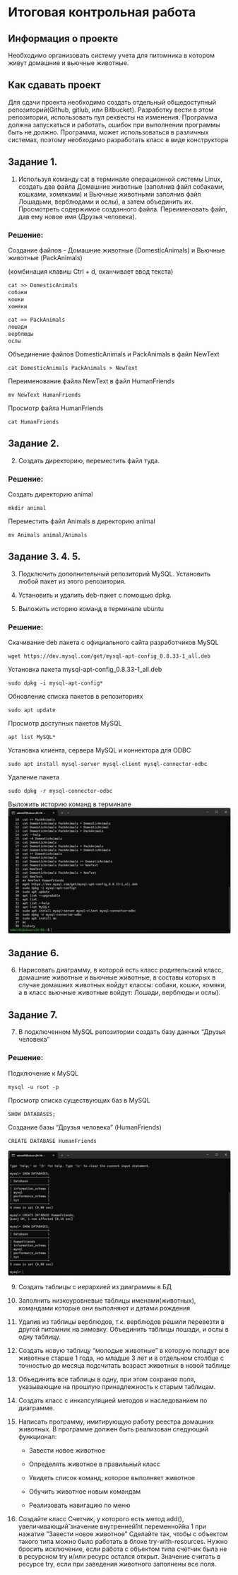 # Итоговая контрольная работа
## Информация о проекте
Необходимо организовать систему учета для питомника в котором живут
домашние и вьючные животные.
## Как сдавать проект
Для сдачи проекта необходимо создать отдельный общедоступный
репозиторий(Github, gitlub, или Bitbucket). Разработку вести в этом
репозитории, использовать пул реквесты на изменения. Программа должна
запускаться и работать, ошибок при выполнении программы быть не должно.
Программа, может использоваться в различных системах, поэтому необходимо
разработать класс в виде конструктора
## Задание 1.

1. Используя команду cat в терминале операционной системы Linux, создать
два файла Домашние животные (заполнив файл собаками, кошками,
хомяками) и Вьючные животными заполнив файл Лошадьми, верблюдами и
ослы), а затем объединить их. Просмотреть содержимое созданного файла.
Переименовать файл, дав ему новое имя (Друзья человека).

### Решение:
Создание файлов - Домашние животные (DomesticAnimals) и Вьючные животные (PackAnimals)

(комбинация клавиш Ctrl + d, оканчивает ввод текста)
```
cat >> DomesticAnimals
собаки
кошки
хомяки
```

```
cat >> PackAnimals
лошади
верблюды
ослы
```

Объединение файлов DomesticAnimals и PackAnimals в файл NewText
```
cat DomesticAnimals PackAnimals > NewText
```

Переименование файла NewText в файл HumanFriends
```
mv NewText HumanFriends
```

Просмотр файла HumanFriends
```
cat HumanFriends
```

## Задание 2.
2. Создать директорию, переместить файл туда.

### Решение:
Создать директорию animal

```
mkdir animal
```

Переместить файл Animals в директорию animal
```
mv Animals animal/Animals
```

## Задание 3. 4. 5.
3. Подключить дополнительный репозиторий MySQL. Установить любой пакет
из этого репозитория.

4. Установить и удалить deb-пакет с помощью dpkg.

5. Выложить историю команд в терминале ubuntu

### Решение:

Скачивание deb пакета с официального сайта разработчиков MySQL
```
wget https://dev.mysql.com/get/mysql-apt-config_0.8.33-1_all.deb
```

Установка пакета mysql-apt-config_0.8.33-1_all.deb
```
sudo dpkg -i mysql-apt-config*
```

Обновление списка пакетов в репозиториях
```
sudo apt update
```

Просмотр доступных пакетов MySQL
```
apt list MySQL*
```

Установка клиента, сервера MySQL и коннектора для ODBC
```
sudo apt install mysql-server mysql-client mysql-connector-odbc
```

Удаление пакета 
```
sudo dpkg -r mysql-connector-odbc
```

Выложить историю команд в терминале
![История команд в терминале](Scr/CMDHistory.png)


## Задание 6.
6. Нарисовать диаграмму, в которой есть класс родительский класс, домашние
животные и вьючные животные, в составы которых в случае домашних
животных войдут классы: собаки, кошки, хомяки, а в класс вьючные животные
войдут: Лошади, верблюды и ослы).


## Задание 7.
7. В подключенном MySQL репозитории создать базу данных “Друзья человека”

### Решение:

Подключение к MySQL
```
mysql -u root -p
```

Просмотр списка существующих баз в MySQL
```
SHOW DATABASES;
```

Создание базы “Друзья человека” (HumanFriends)
```
CREATE DATABASE HumanFriends
```

![Создание БД HumanFriends](Scr/CMDmysqlCreateDB.png)


9. Создать таблицы с иерархией из диаграммы в БД

10. Заполнить низкоуровневые таблицы именами(животных), командами
которые они выполняют и датами рождения

11. Удалив из таблицы верблюдов, т.к. верблюдов решили перевезти в другой
питомник на зимовку. Объединить таблицы лошади, и ослы в одну таблицу.

12. Создать новую таблицу “молодые животные” в которую попадут все
животные старше 1 года, но младше 3 лет и в отдельном столбце с точностью
до месяца подсчитать возраст животных в новой таблице

13. Объединить все таблицы в одну, при этом сохраняя поля, указывающие на
прошлую принадлежность к старым таблицам.

14. Создать класс с инкапсуляцией методов и наследованием по диаграмме.

15. Написать программу, имитирующую работу реестра домашних животных.
В программе должен быть реализован следующий функционал:

    - Завести новое животное

    - Определять животное в правильный класс

    - Увидеть список команд, которое выполняет животное

    - Обучить животное новым командам

    - Реализовать навигацию по меню

16. Создайте класс Счетчик, у которого есть метод add(), увеличивающий̆
значение внутренней̆int переменной̆на 1 при нажатие “Завести новое
животное” Сделайте так, чтобы с объектом такого типа можно было работать в
блоке try-with-resources. Нужно бросить исключение, если работа с объектом
типа счетчик была не в ресурсном try и/или ресурс остался открыт. Значение
считать в ресурсе try, если при заведения животного заполнены все поля.
